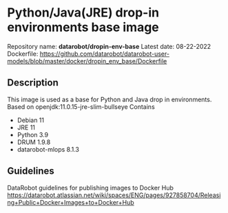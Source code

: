 # Python/Java(JRE) drop-in environments base image
Repository name: **datarobot/dropin-env-base**
Latest date: 08-22-2022
Dockerfile: https://github.com/datarobot/datarobot-user-models/blob/master/docker/dropin_env_base/Dockerfile

## Description
This image is used as a base for Python and Java drop in environments.
Based on openjdk:11.0.15-jre-slim-bullseye
Contains
* Debian 11
* JRE 11
* Python 3.9
* DRUM 1.9.8
* datarobot-mlops 8.1.3

## Guidelines
DataRobot guidelines for publishing images to Docker Hub
https://datarobot.atlassian.net/wiki/spaces/ENG/pages/927858704/Releasing+Public+Docker+Images+to+Docker+Hub

